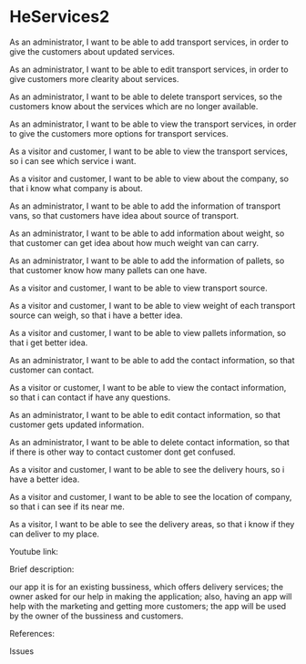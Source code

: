 # HeServices2
As an administrator, I want to be able to add transport services, in order to give the customers about updated services.

As an administrator, I want to be able to edit transport services, in order to give customers more clearity about services.

As an administrator, I want to be able to delete transport services, so the customers know about the services which are no longer available.

As an administrator, I want to be able to view the transport services, in order to give the customers more options for transport services.

As a visitor and customer, I want to be able to view the transport services, so i can see which service i want.

As a visitor and customer, I want to be able to view about the company, so that i know what company is about.

As an administrator, I want to be able to add the information of transport vans, so that customers have idea about source of transport.

As an administrator, I want to be able to add information about weight, so that customer can get idea about how much weight van can carry.

As an administrator, I want to be able to add the information of pallets, so that customer know how many pallets can one have.

As a visitor and customer, I want to be able to view transport source.

As a visitor and customer, I want to be able to view weight of each transport source can weigh, so that i have a better idea.

As a visitor and customer, I want to be able to view pallets information, so that i get better idea.

As an administrator, I want to be able to add the contact information, so that customer can contact.

As a visitor or customer, I want to be able to view the contact information, so that i can contact if have any questions.

As an administrator, I want to be able to edit contact information, so that customer gets updated information.

As an administrator, I want to be able to delete contact information, so that if there is other way to contact customer dont get confused.

As a visitor and customer, I want to be able to see the delivery hours, so i have a better idea.

As a visitor and customer, I want to be able to see the location of company, so that i can see if its near me.

As a visitor, I want to be able to see the delivery areas, so that i know if they can deliver to my place.

Youtube link:

Brief description:

our app it is for an existing bussiness, which offers delivery services;
the owner asked for our help in making the application;
also, having an app will help with the marketing and getting more customers;
the app will be used by the owner of the bussiness and customers.

References:

Issues
